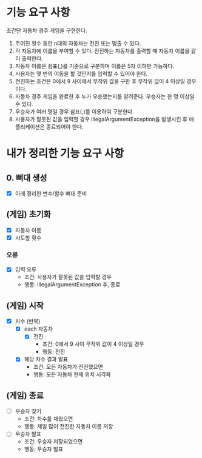 # 기능 요구 사항
초간단 자동차 경주 게임을 구현한다.

1. 주어진 횟수 동안 n대의 자동차는 전진 또는 멈출 수 있다.
2. 각 자동차에 이름을 부여할 수 있다. 전진하는 자동차를 출력할 때 자동차 이름을 같이 출력한다.
3. 자동차 이름은 쉼표(,)를 기준으로 구분하며 이름은 5자 이하만 가능하다.
4. 사용자는 몇 번의 이동을 할 것인지를 입력할 수 있어야 한다.
5. 전진하는 조건은 0에서 9 사이에서 무작위 값을 구한 후 무작위 값이 4 이상일 경우이다.
6. 자동차 경주 게임을 완료한 후 누가 우승했는지를 알려준다. 우승자는 한 명 이상일 수 있다.
7. 우승자가 여러 명일 경우 쉼표(,)를 이용하여 구분한다.
8. 사용자가 잘못된 값을 입력할 경우 IllegalArgumentException을 발생시킨 후 애플리케이션은 종료되어야 한다.

# 내가 정리한 기능 요구 사항

## 0. 뼈대 생성
* [x] 아래 정리한 변수/함수 뼈대 준비

## (게임) 초기화
* [x] 자동차 이름
* [x] 시도할 횟수
### 오류
* [x] 입력 오류
  * 조건: 사용자가 잘못된 값을 입력할 경우
  * 행동: IllegalArgumentException 후, 종료

## (게임) 시작
* [x] 차수 (반복)
  * [x] each 자동차
    * [x] 전진
      * 조건: 0에서 9 사이 무작위 값이 4 이상일 경우
      * 행동: 전진
  * [x] 해당 차수 결과 발표
    * 조건: 모든 자동차가 전진했으면
    * 행동: 모든 자동차 현재 위치 시각화
## (게임) 종료
* [ ] 우승자 찾기
  * 조건: 차수를 채웠으면
  * 행동: 제일 많이 전진한 자동차 이름 저장
* [ ] 우승자 발표
  * 조건: 우승자 저장되었으면
  * 행동: 우승자 발표